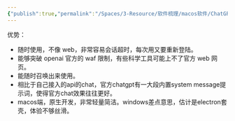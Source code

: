 ```yaml
---
{"publish":true,"permalink":"/Spaces/3-Resource/软件梳理/macos软件/ChatGPT 桌面端.md","aliases":"chatGPT MacOS or Windows 桌面端","created":"2023-07-06","modified":"2025-07-11","published":"2025-07-11T15:11:22.784+08:00","tags":["macOS软件","windows软件"],"cssclasses":""}
---
```



优势：

- 随时使用，不像 web，非常容易会话超时，每次用又要重新登陆。
- 能够突破 openai 官方的 waf 限制，有些科学工具可能上不了官方 web 网页。
- 能随时召唤出来使用。
- 相比于自己接入的api的chat，官方chatgpt有一大段内置system message提示词，使得官方chat效果往往更好。
- macos端，原生开发，非常轻量简洁。windows差点意思，估计是electron套壳，体验不够丝滑。
